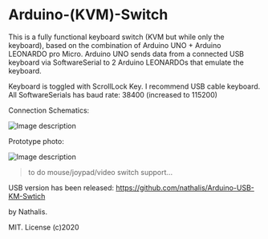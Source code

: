 # Arduino-(KVM)-Switch

This is a fully functional keyboard switch (KVM but while only the keyboard),
based on the combination of Arduino UNO + Arduino LEONARDO pro Micro.
Arduino UNO sends data from a connected USB keyboard via SoftwareSerial to 2 Arduino LEONARDOs that emulate the keyboard.

Keyboard is toggled with ScrollLock Key.
I recommend USB cable keyboard.
All SoftwareSerials has baud rate: 38400 (increased to 115200)

Connection Schematics:

![Image description](https://github.com/nathalis/Arduino-KVM-Switch/blob/master/KVM_SCHEMATICS-updated.png?raw=true)

Prototype photo:

![Image description](https://raw.githubusercontent.com/nathalis/Arduino-KVM-Switch/master/Keyboard-prototype.jpg)

> to do mouse/joypad/video switch support... 

USB version has been released: https://github.com/nathalis/Arduino-USB-KM-Swtich

by Nathalis.

MIT. License
(c)2020
